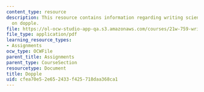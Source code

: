 ```yaml
---
content_type: resource
description: This resource contains information regarding writing science fiction
  on dopple.
file: https://ol-ocw-studio-app-qa.s3.amazonaws.com/courses/21w-759-writing-science-fiction-spring-2016/cfea70e52e652433f425718daa368ca1_MIT21W_759S16_Dopple.pdf
file_type: application/pdf
learning_resource_types:
- Assignments
ocw_type: OCWFile
parent_title: Assignments
parent_type: CourseSection
resourcetype: Document
title: Dopple
uid: cfea70e5-2e65-2433-f425-718daa368ca1
---
```

